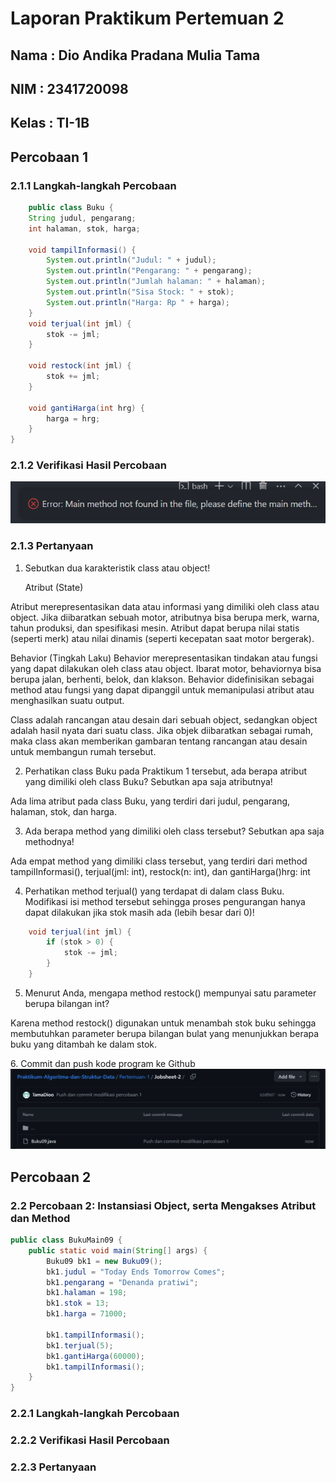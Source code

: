 # Laporan Praktikum Pertemuan 2

## Nama : Dio Andika Pradana Mulia Tama
## NIM : 2341720098
## Kelas : TI-1B

## Percobaan 1

### 2.1.1 Langkah-langkah Percobaan
```java
    public class Buku {
    String judul, pengarang;
    int halaman, stok, harga;

    void tampilInformasi() {
        System.out.println("Judul: " + judul);
        System.out.println("Pengarang: " + pengarang);
        System.out.println("Jumlah halaman: " + halaman);
        System.out.println("Sisa Stock: " + stok);
        System.out.println("Harga: Rp " + harga);
    }
    void terjual(int jml) {
        stok -= jml;
    }

    void restock(int jml) {
        stok += jml;
    }

    void gantiHarga(int hrg) {
        harga = hrg;
    }
}
```


### 2.1.2 Verifikasi Hasil Percobaan
<img src="Screenshot Code/error perc1.png">

### 2.1.3 Pertanyaan
1. Sebutkan dua karakteristik class atau object!<br>
    <p>Atribut (State)
Atribut merepresentasikan data atau informasi yang dimiliki oleh class atau object. Jika diibaratkan sebuah motor, atributnya bisa berupa merk, warna, tahun produksi, dan spesifikasi mesin. Atribut dapat berupa nilai statis (seperti merk) atau nilai dinamis (seperti kecepatan saat motor bergerak).</p>
    <p>Behavior (Tingkah Laku)
Behavior merepresentasikan tindakan atau fungsi yang dapat dilakukan oleh class atau object. Ibarat motor, behaviornya bisa berupa jalan, berhenti, belok, dan klakson. Behavior didefinisikan sebagai method atau fungsi yang dapat dipanggil untuk memanipulasi atribut atau menghasilkan suatu output.</p>
    <p> Class adalah rancangan atau desain dari sebuah object, sedangkan object adalah hasil nyata dari suatu class. Jika objek diibaratkan sebagai rumah, maka class akan memberikan gambaran tentang rancangan atau desain untuk membangun rumah tersebut.</p>

2. Perhatikan class Buku pada Praktikum 1 tersebut, ada berapa atribut yang dimiliki oleh class
Buku? Sebutkan apa saja atributnya!
<p>Ada lima atribut pada class Buku, yang terdiri dari judul, pengarang, halaman, stok, dan harga.</p>

3. Ada berapa method yang dimiliki oleh class tersebut? Sebutkan apa saja methodnya!
<p>Ada empat method yang dimiliki class tersebut, yang terdiri dari method tampilInformasi(), terjual(jml: int), restock(n: int), dan gantiHarga()hrg: int</p>

4. Perhatikan method terjual() yang terdapat di dalam class Buku. Modifikasi isi method tersebut
sehingga proses pengurangan hanya dapat dilakukan jika stok masih ada (lebih besar dari 0)!
```java 
    void terjual(int jml) {
        if (stok > 0) {
            stok -= jml;
        }
    }
```
5. Menurut Anda, mengapa method restock() mempunyai satu parameter berupa bilangan int?
<p>Karena method restock() digunakan untuk menambah stok buku sehingga membutuhkan parameter berupa bilangan bulat yang menunjukkan berapa buku yang ditambah ke dalam stok.</p>
6. Commit dan push kode program ke Github
<img src="Screenshot Code/ModifPerc1.png">


## Percobaan 2

### 2.2 Percobaan 2: Instansiasi Object, serta Mengakses Atribut dan Method
```java
public class BukuMain09 {
    public static void main(String[] args) {
        Buku09 bk1 = new Buku09();
        bk1.judul = "Today Ends Tomorrow Comes";
        bk1.pengarang = "Denanda pratiwi";
        bk1.halaman = 198;
        bk1.stok = 13;
        bk1.harga = 71000;

        bk1.tampilInformasi();
        bk1.terjual(5);
        bk1.gantiHarga(60000);
        bk1.tampilInformasi();
    }
}
```
### 2.2.1 Langkah-langkah Percobaan

### 2.2.2 Verifikasi Hasil Percobaan

### 2.2.3 Pertanyaan